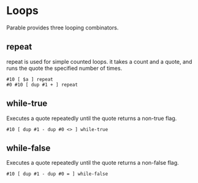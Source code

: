 # Loops

Parable provides three looping combinators.

## repeat

repeat is used for simple counted loops. it takes a count and a quote, and
runs the quote the specified number of times.

    #10 [ $a ] repeat
    #0 #10 [ dup #1 + ] repeat

## while-true

Executes a quote repeatedly until the quote returns a non-true flag.


    #10 [ dup #1 - dup #0 <> ] while-true


## while-false

Executes a quote repeatedly until the quote returns a non-false flag.


    #10 [ dup #1 - dup #0 = ] while-false

